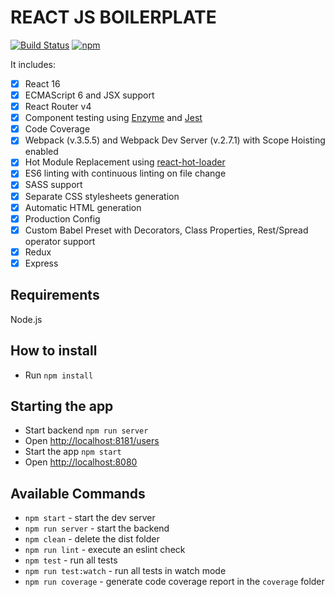 # REACT JS BOILERPLATE

[![Build Status](https://travis-ci.org/lnolazco/react-boilerplate.svg?branch=master)](https://travis-ci.org/lnolazco/react-boilerplate)
[![npm](https://img.shields.io/npm/v/npm.svg)](https://travis-ci.org/lnolazco/react-boilerplate)

It includes: 

- [x] React 16
- [x] ECMAScript 6 and JSX support
- [x] React Router v4
- [x] Component testing using [Enzyme](https://github.com/airbnb/enzyme) and [Jest](https://facebook.github.io/jest)
- [x] Code Coverage
- [x] Webpack (v.3.5.5) and Webpack Dev Server (v.2.7.1) with Scope Hoisting enabled
- [x] Hot Module Replacement using [react-hot-loader](https://github.com/gaearon/react-hot-loader)
- [x] ES6 linting with continuous linting on file change
- [x] SASS support
- [x] Separate CSS stylesheets generation
- [x] Automatic HTML generation
- [x] Production Config
- [x] Custom Babel Preset with Decorators, Class Properties, Rest/Spread operator support
- [x] Redux
- [x] Express

## Requirements
Node.js

## How to install
- Run `npm install`

## Starting the app
- Start backend `npm run server`
- Open [http://localhost:8181/users](http://localhost:8181)
- Start the app `npm start`
- Open [http://localhost:8080](http://localhost:8080)

## Available Commands

- `npm start` - start the dev server
- `npm run server` - start the backend
- `npm clean` - delete the dist folder
- `npm run lint` - execute an eslint check
- `npm test` - run all tests
- `npm run test:watch` - run all tests in watch mode
- `npm run coverage` - generate code coverage report in the `coverage` folder
